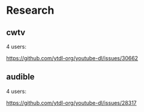 # Research

## cwtv

4 users:

https://github.com/ytdl-org/youtube-dl/issues/30662

## audible

4 users:

https://github.com/ytdl-org/youtube-dl/issues/28317
